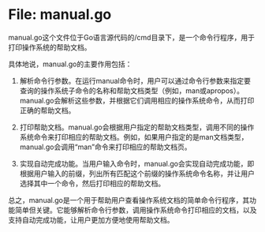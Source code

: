 # File: manual.go

manual.go这个文件位于Go语言源代码的/cmd目录下，是一个命令行程序，用于打印操作系统的帮助文档。

具体地说，manual.go的主要作用包括：

1. 解析命令行参数。在运行manual命令时，用户可以通过命令行参数来指定要查询的操作系统子命令的名称和帮助文档类型（例如，man或apropos）。manual.go会解析这些参数，并根据它们调用相应的操作系统命令，从而打印正确的帮助文档。

2. 打印帮助文档。manual.go会根据用户指定的帮助文档类型，调用不同的操作系统命令来打印相应的帮助文档。例如，如果用户指定的是man文档类型，manual.go会调用“man”命令来打印相应的帮助文档页。

3. 实现自动完成功能。当用户输入命令时，manual.go会实现自动完成功能，即根据用户输入的前缀，列出所有匹配这个前缀的操作系统命令名称，并让用户选择其中一个命令，然后打印相应的帮助文档。

总之，manual.go是一个用于帮助用户查看操作系统文档的简单命令行程序，其功能简单但关键。它能够解析命令行参数，调用操作系统命令打印相应的文档，以及支持自动完成功能，让用户更加方便地使用帮助文档。

